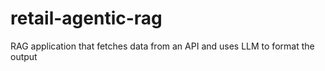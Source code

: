 # retail-agentic-rag
RAG application that fetches data from an API and uses LLM to format the output

